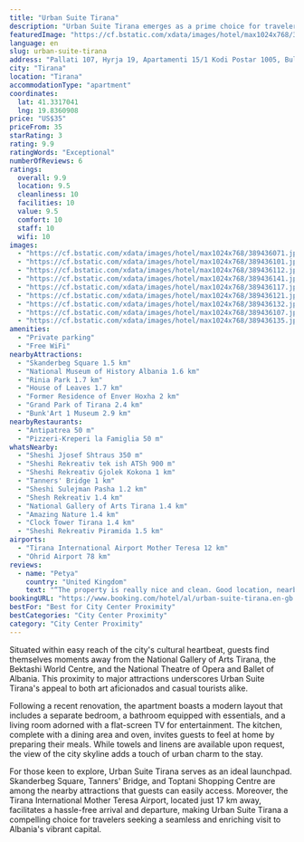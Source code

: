 ```yaml
---
title: "Urban Suite Tirana"
description: "Urban Suite Tirana emerges as a prime choice for travelers seeking a blend of comfort and convenience in the heart of Tirana."
featuredImage: "https://cf.bstatic.com/xdata/images/hotel/max1024x768/389436071.jpg?k=de2fb5d247fb567510d61924b41dd0a211dca80c4c2097ccfe2a49b085b38e50&o=&hp=1"
language: en
slug: urban-suite-tirana
address: "Pallati 107, Hyrja 19, Apartamenti 15/1 Kodi Postar 1005, Bulevardi Zhan D'Ark, Njesia 3, 1005 Tirana, Albania"
city: "Tirana"
location: "Tirana"
accommodationType: "apartment"
coordinates:
  lat: 41.3317041
  lng: 19.8360908
price: "US$35"
priceFrom: 35
starRating: 3
rating: 9.9
ratingWords: "Exceptional"
numberOfReviews: 6
ratings:
  overall: 9.9
  location: 9.5
  cleanliness: 10
  facilities: 10
  value: 9.5
  comfort: 10
  staff: 10
  wifi: 10
images:
  - "https://cf.bstatic.com/xdata/images/hotel/max1024x768/389436071.jpg?k=de2fb5d247fb567510d61924b41dd0a211dca80c4c2097ccfe2a49b085b38e50&o=&hp=1"
  - "https://cf.bstatic.com/xdata/images/hotel/max1024x768/389436101.jpg?k=dfad32cc7e4e6e8947fa233aa2bebf6ad9b1bab5fe4843d1bb7c5c78b67bb8fb&o=&hp=1"
  - "https://cf.bstatic.com/xdata/images/hotel/max1024x768/389436112.jpg?k=72108ab7846bc3aaa5b22b4f7546909b3b822b4e6562d0f5f53b76982e59c682&o=&hp=1"
  - "https://cf.bstatic.com/xdata/images/hotel/max1024x768/389436141.jpg?k=48f85000e3180aaf628a74638b92d98d2629e8e8040cff73f148f663cc4e8c0c&o=&hp=1"
  - "https://cf.bstatic.com/xdata/images/hotel/max1024x768/389436117.jpg?k=febe3b83850cfb534049739bd4135835c718bbda5877fb45f2b1f04126701281&o=&hp=1"
  - "https://cf.bstatic.com/xdata/images/hotel/max1024x768/389436121.jpg?k=68c46dcf755c00c4de89fd2dadcaf083be5f626ffee7bfcfdfb6418c0e0e6f87&o=&hp=1"
  - "https://cf.bstatic.com/xdata/images/hotel/max1024x768/389436132.jpg?k=ef8990c03a8b9e86b090150d0da381b2e88d91a9ed40d7c119fb7de6bd4003c5&o=&hp=1"
  - "https://cf.bstatic.com/xdata/images/hotel/max1024x768/389436107.jpg?k=06d5893690990747e9d5186d4c6a001b7eafeb74e6e6aa496f6803b4099af4c1&o=&hp=1"
  - "https://cf.bstatic.com/xdata/images/hotel/max1024x768/389436135.jpg?k=9ac43905a1b3f8571240b1d5b0336cefb9383f186b5122af3fbbeb5134873552&o=&hp=1"
amenities:
  - "Private parking"
  - "Free WiFi"
nearbyAttractions:
  - "Skanderbeg Square 1.5 km"
  - "National Museum of History Albania 1.6 km"
  - "Rinia Park 1.7 km"
  - "House of Leaves 1.7 km"
  - "Former Residence of Enver Hoxha 2 km"
  - "Grand Park of Tirana 2.4 km"
  - "Bunk'Art 1 Museum 2.9 km"
nearbyRestaurants:
  - "Antipatrea 50 m"
  - "Pizzeri-Kreperi la Famiglia 50 m"
whatsNearby:
  - "Sheshi Jjosef Shtraus 350 m"
  - "Sheshi Rekreativ tek ish ATSh 900 m"
  - "Sheshi Rekreativ Gjolek Kokona 1 km"
  - "Tanners' Bridge 1 km"
  - "Sheshi Sulejman Pasha 1.2 km"
  - "Shesh Rekreativ 1.4 km"
  - "National Gallery of Arts Tirana 1.4 km"
  - "Amazing Nature 1.4 km"
  - "Clock Tower Tirana 1.4 km"
  - "Sheshi Rekreativ Piramida 1.5 km"
airports:
  - "Tirana International Airport Mother Teresa 12 km"
  - "Ohrid Airport 78 km"
reviews:
  - name: "Petya"
    country: "United Kingdom"
    text: "“The property is really nice and clean. Good location, nearby nice restaurants and cafes.”"
bookingURL: "https://www.booking.com/hotel/al/urban-suite-tirana.en-gb.html?aid=8035640"
bestFor: "Best for City Center Proximity"
bestCategories: "City Center Proximity"
category: "City Center Proximity"
---
```


Situated within easy reach of the city's cultural heartbeat, guests find themselves moments away from the National Gallery of Arts Tirana, the Bektashi World Centre, and the National Theatre of Opera and Ballet of Albania. This proximity to major attractions underscores Urban Suite Tirana's appeal to both art aficionados and casual tourists alike.

Following a recent renovation, the apartment boasts a modern layout that includes a separate bedroom, a bathroom equipped with essentials, and a living room adorned with a flat-screen TV for entertainment. The kitchen, complete with a dining area and oven, invites guests to feel at home by preparing their meals. While towels and linens are available upon request, the view of the city skyline adds a touch of urban charm to the stay.

For those keen to explore, Urban Suite Tirana serves as an ideal launchpad. Skanderbeg Square, Tanners' Bridge, and Toptani Shopping Centre are among the nearby attractions that guests can easily access. Moreover, the Tirana International Mother Teresa Airport, located just 17 km away, facilitates a hassle-free arrival and departure, making Urban Suite Tirana a compelling choice for travelers seeking a seamless and enriching visit to Albania's vibrant capital.